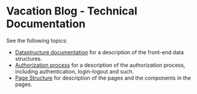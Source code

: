 # Vacation Blog - Technical Documentation

See the following topics:

 - [Datastructure documentation](datastructure.md) for a description of the front-end data structures.
 - [Authorization process](authorization.md) for a description of the authorization process, including authentication, login-logout and such.
 - [Page Structure](pagestructure.md) for description of the pages and the
 components in the pages.
 

 
